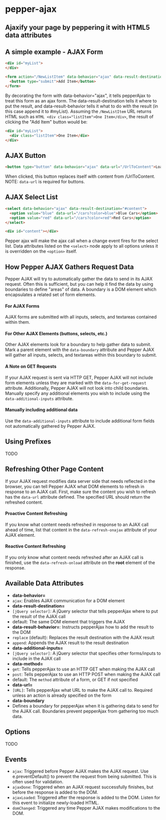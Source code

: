 pepper-ajax
===========

Ajaxify your page by peppering it with HTML5 data attributes
-----------

## A simple example - AJAX Form

```HTML
<div id="myList">
</div>

<form action="/NewListItem" data-behavior="ajax" data-result-destination="#myList" data-result-behavior="append">
  <button type="submit">Add Item</button>
</form>
```

By decorating the form with data-behavior="ajax", it tells pepperAjax to treat this form as an ajax form. The data-result-destination tells it where to put the result, and data-result-behavior tells it what to do with the result (in this case append it to #myList). Assuming the ```/NewListItem``` URL returns HTML such as ```HTML <div class="listItem">One Item</div>```, the result of clicking the "Add Item" button would be:

```HTML
<div id="myList">
  <div class="listItem">One Item</div>
</div>
```

## AJAX Button

```HTML
<button type="button" data-behavior="ajax" data-url="/UrlToContent">Load Content</button>
```

When clicked, this button replaces itself with content from /UrlToContent. NOTE: ```data-url``` is required for buttons.

## AJAX Select List

```HTML
<select data-behavior="ajax" data-result-destination="#content">
  <option value="blue" data-url="/cars?color=blue">Blue Cars</option>
  <option value="red" data-url="/cars?color=red">Red Cars</option>
</select>

<div id="content"></div>
```

Pepper ajax will make the ajax call when a change event fires for the select list. Data attributes listed on the ```<select>``` node apply to all options unless it is overridden on the ```<option>``` itself.

## How Pepper AJAX Gathers Request Data
Pepper AJAX will try to automatically gather the data to send in its AJAX request. Often this is sufficient, but you can help it find the data by using boundaries to define "areas" of data. A boundary is a DOM element which encapsulates a related set of form elements.

#### For AJAX Forms
AJAX forms are submitted with all inputs, selects, and textareas contained within them.

#### For Other AJAX Elements (buttons, selects, etc.)
Other AJAX elements look for a boundary to help gather data to submit. Mark a parent element with the ```data-boundary``` attribute and Pepper AJAX will gather all inputs, selects, and textareas within this boundary to submit.

#### A Note on GET Requests
If your AJAX request is sent via HTTP GET, Pepper AJAX will not include form elements unless they are marked with the ```data-for-get-request``` attribute. Additionally, Pepper AJAX will not look into child boundaries. Manually specify any additional elements you wish to include using the ```data-additional-inputs``` attribute.

#### Manually including additional data
Use the ```data-additional-inputs``` attribute to include additional form fields not automatically gathered by Pepper AJAX.

## Using Prefixes

TODO

## Refreshing Other Page Content

If your AJAX request modifies data server side that needs reflected in the browser, you can tell Pepper AJAX what DOM elements to refresh in response to an AJAX call. First, make sure the content you wish to refresh has the ```data-url``` attribute defined. The specified URL should return the refreshed content.

#### Proactive Content Refreshing

If you know what content needs refreshed in response to an AJAX call ahead of time, list that content in the ```data-refresh-onajax``` attribute of your AJAX element.

#### Reactive Content Refreshing

If you only know what content needs refreshed after an AJAX call is finished, use the ```data-refresh-onload``` attribute on the **root** element of the response.

## Available Data Attributes
 - **data-behavior=**
  - ```ajax```: Enables AJAX communication for a DOM element
 - **data-result-destination=**
  - ```[jQuery selector]```: A jQuery selector that tells pepperAjax where to put the result of the AJAX call
  - default: The same DOM element that triggers the AJAX
 - **data-result-behavior=**: Instructs pepperAjax how to add the result to the DOM
  - ```replace``` (default): Replaces the result destination with the AJAX result
  - ```append```: Appends the AJAX result to the result destination
 - **data-additional-inputs=**
  - ```[jQuery selector]```: A jQuery selector that specifies other forms/inputs to include in the AJAX call
 - **data-method=**
  - ```get```: Tells pepperAjax to use an HTTP GET when making the AJAX call
  - ```post```: Tells pepperAjax to use an HTTP POST when making the AJAX call
  - default: The ```method``` attribute of a form, or GET if not specified
 - **data-url=**
  - ```[URL]```: Tells pepperAjax what URL to make the AJAX call to. Required unless an action is already specified on the form
 - **data-boundary**
  - Defines a boundary for pepperAjax when it is gathering data to send for the AJAX call. Boundaries prevent pepperAjax from gathering too much data.

## Options

TODO

## Events

 - ```ajax```: Triggered before Pepper AJAX makes the AJAX request. Use e.preventDefault() to prevent the request from being submitted. This is often used for validation.
 - ```ajaxDone```: Triggered when an AJAX request successfully finishes, but before the response is added to the DOM.
 - ```ajaxLoaded```: Triggered after the response is added to the DOM. Listen for this event to initialize newly-loaded HTML.
 - ```domChanged```: Triggered any time Pepper AJAX makes modifications to the DOM.


